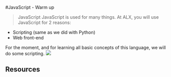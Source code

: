 #JavaScript - Warm up
> JavaScript
JavaScript is used for many things. At ALX, you will use JavaScript for 2 reasons:

* Scripting (same as we did with Python)
* Web front-end

For the moment, and for learning all basic concepts of this language, we will do some scripting.
![](https://s3.amazonaws.com/intranet-projects-files/holbertonschool-higher-level_programming+/303/Javascript-535.png.jpeg)

## Resources
